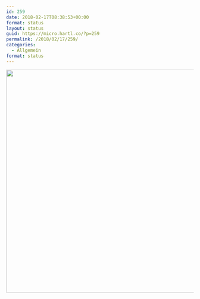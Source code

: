 ```yaml
---
id: 259
date: 2018-02-17T08:38:53+00:00
format: status
layout: status
guid: https://micro.hartl.co/?p=259
permalink: /2018/02/17/259/
categories:
  - Allgemein
format: status
---
```

<img src="https://micro.hartl.co/wp-content/uploads/2018/02/6f9fff49a92f47188563bb34aca8bc11.jpg" width="600" height="600" />